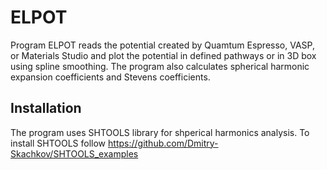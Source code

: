 # ELPOT

Program ELPOT reads the potential created by Quamtum Espresso, VASP, or Materials Studio and plot the potential in defined pathways or in 3D box using spline smoothing. The program also calculates spherical harmonic expansion coefficients and Stevens coefficients.

## Installation

The program uses SHTOOLS library for shperical harmonics analysis. To install SHTOOLS follow https://github.com/Dmitry-Skachkov/SHTOOLS_examples 

